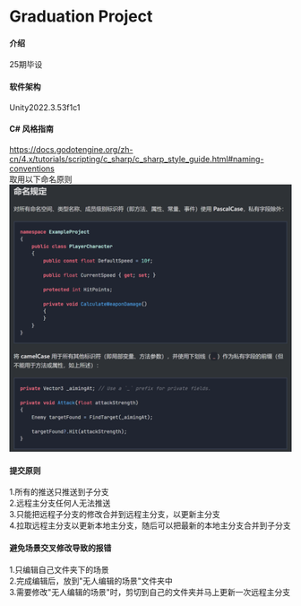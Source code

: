 # Graduation Project

#### 介绍
25期毕设

#### 软件架构
Unity2022.3.53f1c1

#### C# 风格指南
https://docs.godotengine.org/zh-cn/4.x/tutorials/scripting/c_sharp/c_sharp_style_guide.html#naming-conventions<br>
取用以下命名原则<br>
![输入图片说明](principle.png)

#### 提交原则
1.所有的推送只推送到子分支<br>
2.远程主分支任何人无法推送<br>
3.只能把远程子分支的修改合并到远程主分支，以更新主分支<br>
4.拉取远程主分支以更新本地主分支，随后可以把最新的本地主分支合并到子分支<br>


#### 避免场景交叉修改导致的报错
1.只编辑自己文件夹下的场景<br>
2.完成编辑后，放到"无人编辑的场景"文件夹中<br>
3.需要修改"无人编辑的场景"时，剪切到自己的文件夹并马上更新一次远程主分支